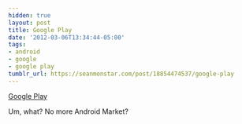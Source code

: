 ```yaml
---
hidden: true
layout: post
title: Google Play
date: '2012-03-06T13:34:44-05:00'
tags:
- android
- google
- google play
tumblr_url: https://seanmonstar.com/post/18854474537/google-play
---
```

[Google Play](https://play.google.com/about/features/)  

Um, what? No more Android Market?

